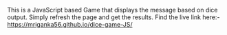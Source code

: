 This is a JavaScript based Game that displays the message based on dice output. Simply refresh the page and get the results.
Find the live link here:- https://mriganka56.github.io/dice-game-JS/
